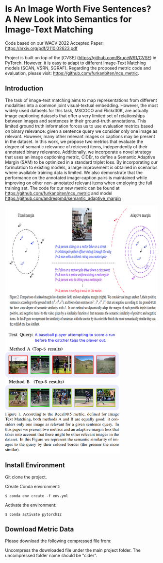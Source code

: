 # Is An Image Worth Five Sentences? A New Look into Semantics for Image-Text Matching

Code based on our WACV 2022 Accepted Paper: https://arxiv.org/pdf/2110.02623.pdf

Project is built on top of the [CVSE] (https://github.com/BruceW91/CVSE) in PyTorch. However, it is easy to adapt to different Image-Text Matching models (SCAN, VSRN, SGRAF). Regarding the proposed metric code and evaluation, please visit:  https://github.com/furkanbiten/ncs_metric.


## Introduction
The task of image-text matching aims to map representations from different modalities into a common joint visual-textual embedding. However, the most widely used datasets for this task, MSCOCO and Flickr30K, are actually image captioning datasets that offer a very limited set of relationships between images and sentences in their ground-truth annotations.
This limited ground truth information forces us to use evaluation metrics based on binary relevance: given a sentence query we consider only one image as relevant. However, many other relevant images or captions may be present in the dataset.
In this work, we propose two metrics that evaluate the degree of semantic relevance of retrieved items, independently of their annotated binary relevance.
Additionally, we incorporate a novel strategy that uses an image captioning metric, CIDEr, to define a Semantic Adaptive Margin (SAM) to be optimized in a standard triplet loss. By incorporating our formulation to existing models, a large improvement is obtained in scenarios where available training data is limited. We also demonstrate that the performance on the annotated image-caption pairs is maintained while improving on other non-annotated relevant items when employing the full training set. The code for our new metric can be found at https://github.com/furkanbiten/ncs_metric and model https://github.com/andrespmd/semantic_adaptive_margin

<a href="url"><img src="paper_images/ITM_fig2.png" align="center" height="400" width="800" ></a>
<p></p>

<a href="url"><img src="paper_images/ITM_fig1.png" align="center" height="400" width="380" ></a>
<p></p>


## Install Environment

Git clone the project.

Create Conda environment:

    $ conda env create -f env.yml

Activate the environment:

    $ conda activate pytorch12
    

## Download Metric Data

Please download the following compressed file from: 


Uncompress the downloaded file under the main project folder. The uncompressed folder name should be "cider".
